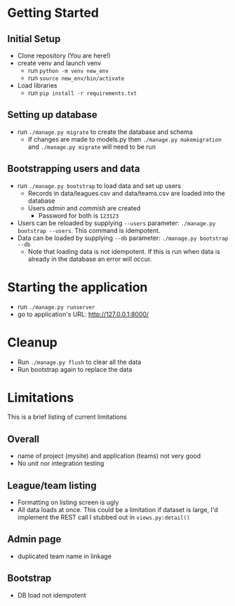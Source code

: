 # Getting Started
## Initial Setup
- Clone repository (You are here!)
- create venv and launch venv
  - run `python -m venv new_env`
  - run `source new_env/bin/activate`
- Load libraries
  - run `pip install -r requirements.txt`

## Setting up database
- run `./manage.py migrate` to create the database and schema
  - If changes are made to models.py then `./manage.py makemigration` and `./manage.py migrate` will need to be run

## Bootstrapping users and data
- run `./manage.py bootstrap` to load data and set up users
  - Records in data/leagues.csv and data/teams.csv are loaded into the database
  - Users _admin_ and _commish_ are created
    - Password for both is `123123`
- Users can be reloaded by supplying `--users` parameter: `./manage.py bootstrap --users`. This command is idempotent.
- Data can be loaded by supplying `--db` parameter: `./manage.py bootstrap --db`
  -  Note that loading data is not idempotent. If this is run when data is already in the database an error will occur.

# Starting the application
- run `./manage.py runserver`
- go to application's URL: http://127.0.0.1:8000/

# Cleanup
- Run `./manage.py flush` to clear all the data
- Run bootstrap again to replace the data

# Limitations
This is a brief listing of current limitations
## Overall
- name of project (mysite) and application (teams) not very good
- No unit nor integration testing
## League/team listing 
- Formatting on listing screen is ugly
- All data loads at once. This could be a limitation if dataset is large, I'd implement the REST call I stubbed out in `views.py:detail()`
## Admin page
- duplicated team name in linkage
## Bootstrap
- DB load not idempotent
